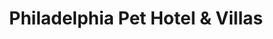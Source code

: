 ---
title: "Philadelphia Pet Hotel & Villas"
url: /philadelphia/philadelphia-pet-hotel-and-villas/
shop: pet
---